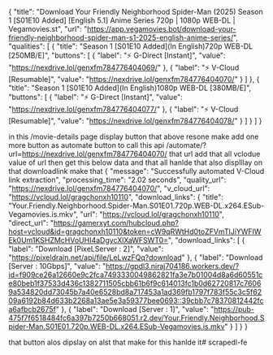 {
    "title": "Download Your Friendly Neighborhood Spider-Man (2025) Season 1 [S01E10 Added] [English 5.1] Anime Series 720p | 1080p WEB-DL | Vegamovies.st",
    "url": "https://app.vegamovies.bot/download-your-friendly-neighborhood-spider-man-s1-2025-english-anime-series/",
    "qualities": [
        {
            "title": "Season 1 [S01E10 Added](In English)720p WEB-DL [250MB/E]",
            "buttons": [
                {
                    "label": "⚡ G-Direct [Instant]",
                    "value": "https://nexdrive.lol/genxfm784776404069/"
                },
                {
                    "label": "⚡ V-Cloud [Resumable]",
                    "value": "https://nexdrive.lol/genxfm784776404070/"
                }
            ]
        },
        {
            "title": "Season 1 [S01E10 Added](In English)1080p WEB-DL [380MB/E]",
            "buttons": [
                {
                    "label": "⚡ G-Direct [Instant]",
                    "value": "https://nexdrive.lol/genxfm784776404077/"
                },
                {
                    "label": "⚡ V-Cloud [Resumable]",
                    "value": "https://nexdrive.lol/genxfm784776404078/"
                }
            ]
        }
    ]
}

in this /movie-details page display button that above resone make add one more button as automate button to call this api /automate/?url=https://nexdrive.lol/genxfm784776404070/ that url add that all vclodue value of url then get this below data and that all hanlde that also displllay on that downloadlink make that 
{
  "message": "Successfully automated V-Cloud link extraction",
  "processing_time": "2.02 seconds",
  "quality_url": "https://nexdrive.lol/genxfm784776404070/",
  "v_cloud_url": "https://vcloud.lol/gragchonxh10110",
  "download_links": {
    "title": "Your.Friendly.Neighborhood.Spider-Man.S01E01.720p.WEB-DL.x264.ESub-Vegamovies.is.mkv",
    "url": "https://vcloud.lol/gragchonxh10110",
    "direct_url": "https://gamerxyt.com/hubcloud.php?host=vcloud&id=gragchonxh10110&token=cW9qRWtHd0toZFVmTlJiYWFIWEk0Um1KSHZMcHVoUHI4aDgycXlXaWFSWT0=",
    "download_links": [
      {
        "label": "Download [PixeLServer : 2]",
        "value": "https://pixeldrain.net/api/file/LeLwzFQq?download"
      },
      {
        "label": "Download [Server : 10Gbps]",
        "value": "https://gpdl3.niraj704186.workers.dev/?id=f909ce26a12660e9c2fca7493330049862821fa3e7b01004d8a6d60551ce80beb1f37533d436c1382711505cbb61b6f9c614013fc1b0d62720817c76069a534820dd73045b7a40e6528bd8a717453a1ad369fb1797f783f55c3c5f6209a6192b84d633b2268a13ae5e3a59377bee0693::39cbb7c78370812442fca6afbcb2675f"
      },
      {
        "label": "Download [Server : 1]",
        "value": "https://pub-475f7f6518484fc6a397b7250b668051.r2.dev/Your.Friendly.Neighborhood.Spider-Man.S01E01.720p.WEB-DL.x264.ESub-Vegamovies.is.mkv"
      }
    ]
  }
}

that button alos dipslay on alst that make for this hanlde it#   s c r a p e d l - f e  
 